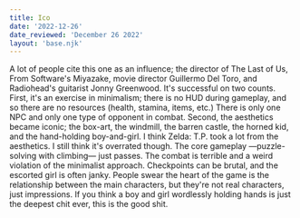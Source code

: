 ```yaml
---
title: Ico
date: '2022-12-26'
date_reviewed: 'December 26 2022'
layout: 'base.njk'
---
```


A lot of people cite this one as an influence; the director of The Last of
Us, From Software's Miyazake, movie director Guillermo Del Toro, and
Radiohead's guitarist Jonny Greenwood. It's successful on two counts.
First, it's an exercise in minimalism; there is no HUD during gameplay,
and so there are no resources (health, stamina, items, etc.) There is only
one NPC and only one type of opponent in combat. Second, the aesthetics
became iconic; the box-art, the windmill, the barren castle, the horned
kid, and the hand-holding boy-and-girl. I think Zelda: T.P. took a lot
from the aesthetics. I still think it's overrated though. The core
gameplay —puzzle-solving with climbing— just passes. The combat is
terrible and a weird violation of the minimalist approach. Checkpoints can
be brutal, and the escorted girl is often janky. People swear the heart of
the game is the relationship between the main characters, but they're not
real characters, just impressions. If you think a boy and girl wordlessly
holding hands is just the deepest chit ever, this is the good shit.